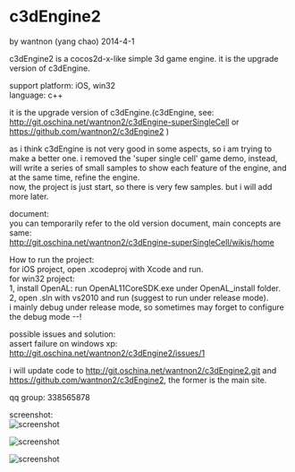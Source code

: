 c3dEngine2
==========
by wantnon (yang chao) 2014-4-1  
  
c3dEngine2 is a cocos2d-x-like simple 3d game engine. it is the upgrade version of c3dEngine.  
  
support platform: iOS, win32  
language: c++  
  
it is the upgrade version of c3dEngine.(c3dEngine, see: http://git.oschina.net/wantnon2/c3dEngine-superSingleCell or https://github.com/wantnon2/c3dEngine2 )   
  
as i think c3dEngine is not very good in some aspects, so i am trying to make a better one. i removed the 'super single cell' game demo, instead, will write a series of small samples to show each feature of the engine, and at the same time, refine the engine.  
now, the project is just start, so there is very few samples. but i will add more later.        
  
document:  
you can temporarily refer to the old version document, main concepts are same:   
http://git.oschina.net/wantnon2/c3dEngine-superSingleCell/wikis/home  
  
How to run the project:  
for iOS project, open .xcodeproj with Xcode and run.  
for win32 project:  
1, install OpenAL: run OpenAL11CoreSDK.exe under OpenAL_install folder.  
2, open .sln with vs2010 and run (suggest to run under release mode).   
i mainly debug under release mode, so sometimes may forget to configure the debug mode --!  
  
possible issues and solution:  
assert failure on windows xp: http://git.oschina.net/wantnon2/c3dEngine2/issues/1  
  
i will update code to http://git.oschina.net/wantnon2/c3dEngine2.git and https://github.com/wantnon2/c3dEngine2, the former is the main site.     
  
qq group: 338565878  
  
screenshot:  
![screenshot](http://git.oschina.net/wantnon2/c3dEngine2/raw/master/screenshot/screenshot1.png)  
  
![screenshot](http://git.oschina.net/wantnon2/c3dEngine2/raw/master/screenshot/screenshot2.png)  
  
![screenshot](http://git.oschina.net/wantnon2/c3dEngine2/raw/master/screenshot/screenshot3.png)